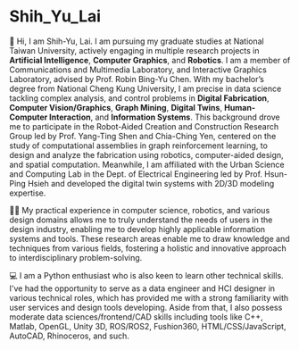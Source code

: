 # Shih_Yu_Lai

👋 Hi, I am Shih-Yu, Lai. I am pursuing my graduate studies at National Taiwan University, actively engaging in multiple research projects in **Artificial Intelligence**, **Computer Graphics**, and **Robotics**. I am a member of Communications and Multimedia Laboratory, and Interactive Graphics Laboratory, advised by Prof. Robin Bing-Yu Chen. With my bachelor’s degree from National Cheng Kung University, I am precise in data science tackling complex analysis, and control problems in **Digital Fabrication**, **Computer Vision/Graphics**, **Graph Mining**, **Digital Twins**, **Human-Computer Interaction**, and **Information Systems**. This background drove me to participate in the Robot-Aided Creation and Construction Research Group led by Prof. Yang-Ting Shen and Chia-Ching Yen, centered on the study of computational assemblies in graph reinforcement learning, to design and analyze the fabrication using robotics, computer-aided design, and spatial computation. Meanwhile, I am affiliated with the Urban Science and Computing Lab in the Dept. of Electrical Engineering led by Prof. Hsun-Ping Hsieh and developed the digital twin systems with  2D/3D modeling expertise. 

🧑‍🎨 My practical experience in computer science, robotics, and various design domains allows me to truly understand the needs of users in the design industry, enabling me to develop highly applicable information systems and tools. These research areas enable me to draw knowledge and techniques from various fields, fostering a holistic and innovative approach to interdisciplinary problem-solving.

💻 I am a Python enthusiast who is also keen to learn other technical skills. I've had the opportunity to serve as a data engineer and HCI designer in various technical roles, which has provided me with a strong familiarity with user services and design tools developing. Aside from that, I also possess moderate data sciences/frontend/CAD skills including tools like C++, Matlab, OpenGL, Unity 3D, ROS/ROS2, Fushion360, HTML/CSS/JavaScript, AutoCAD, Rhinoceros, and such.
